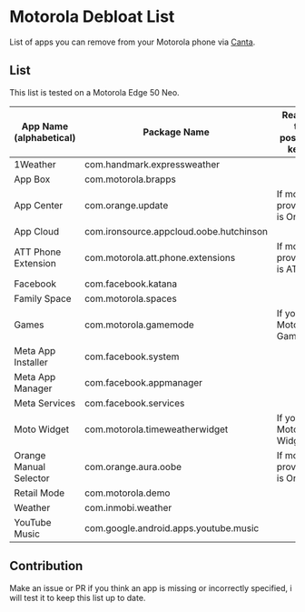 # Motorola Debloat List

List of apps you can remove from your Motorola phone via [Canta](https://f-droid.org/packages/org.samo_lego.canta/).

## List

This list is tested on a Motorola Edge 50 Neo.

| App Name (alphabetical) | Package Name                            | Reason to possibly keep      |
| ----------------------- | --------------------------------------- | ---------------------------- |
| 1Weather                | com.handmark.expressweather             |                              |
| App Box                 | com.motorola.brapps                     |                              |
| App Center              | com.orange.update                       | If mobile provider is Orange |
| App Cloud               | com.ironsource.appcloud.oobe.hutchinson |                              |
| ATT Phone Extension     | com.motorola.att.phone.extensions       | If mobile provider is AT&T   |
| Facebook                | com.facebook.katana                     |                              |
| Family Space            | com.motorola.spaces                     |                              |
| Games                   | com.motorola.gamemode                   | If you use Moto Gametime     |
| Meta App Installer      | com.facebook.system                     |                              |
| Meta App Manager        | com.facebook.appmanager                 |                              |
| Meta Services           | com.facebook.services                   |                              |
| Moto Widget             | com.motorola.timeweatherwidget          | If you use Motorola Widgets  |
| Orange Manual Selector  | com.orange.aura.oobe                    | If mobile provider is Orange |
| Retail Mode             | com.motorola.demo                       |                              |
| Weather                 | com.inmobi.weather                      |                              |
| YouTube Music           | com.google.android.apps.youtube.music   |                              |

## Contribution

Make an issue or PR if you think an app is missing or incorrectly specified, i will test it to keep this list up to date.
